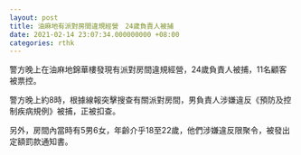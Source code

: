 ```yaml
---
layout: post
title: 油麻地有派對房間違規經營　24歲負責人被捕
date: 2021-02-14 23:07:34.000000000 +08:00
categories: rthk
---
```


警方晚上在油麻地錦華樓發現有派對房間違規經營，24歲負責人被捕，11名顧客被票控。

警方晚上約8時，根據線報突擊搜查有關派對房間，男負責人涉嫌違反《預防及控制疾病規例》被捕，正被扣查。

另外，房間內當時有5男6女，年齡介乎18至22歲，他們涉嫌違反限聚令，被發出定額罰款通知書。
